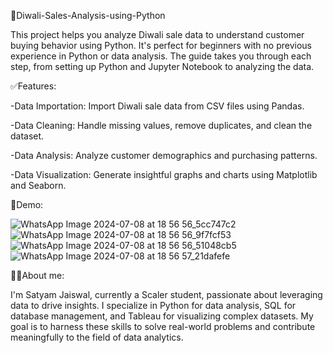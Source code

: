 🤩Diwali-Sales-Analysis-using-Python

This project helps you analyze Diwali sale data to understand customer buying behavior using Python. It's perfect for beginners with no previous experience in Python or data analysis. The guide takes you through each step, from setting up Python and Jupyter Notebook to analyzing the data.

✅Features:

-Data Importation: Import Diwali sale data from CSV files using Pandas.

-Data Cleaning: Handle missing values, remove duplicates, and clean the dataset.

-Data Analysis: Analyze customer demographics and purchasing patterns.

-Data Visualization: Generate insightful graphs and charts using Matplotlib and Seaborn.

🐣Demo:

![WhatsApp Image 2024-07-08 at 18 56 56_5cc747c2](https://github.com/SatyamJaiswal16/Diwali-Sales-Analysis-using-Python/assets/174996082/cbf891d5-c2e2-4c72-a6ab-6e0f8c6b28a5)
![WhatsApp Image 2024-07-08 at 18 56 56_9f7fcf53](https://github.com/SatyamJaiswal16/Diwali-Sales-Analysis-using-Python/assets/174996082/af931d53-1c1e-4869-9124-a86765acf785)
![WhatsApp Image 2024-07-08 at 18 56 56_51048cb5](https://github.com/SatyamJaiswal16/Diwali-Sales-Analysis-using-Python/assets/174996082/e636736f-17ed-4644-b6e1-b116c0317daa)
![WhatsApp Image 2024-07-08 at 18 56 57_21dafefe](https://github.com/SatyamJaiswal16/Diwali-Sales-Analysis-using-Python/assets/174996082/31dfe2b7-713b-4169-87bc-80d93779c56a)

🧑‍🎓About me:

I'm Satyam Jaiswal, currently a Scaler student, passionate about leveraging data to drive insights. I specialize in Python for data analysis, SQL for database management, and Tableau for visualizing complex datasets. My goal is to harness these skills to solve real-world problems and contribute meaningfully to the field of data analytics.
